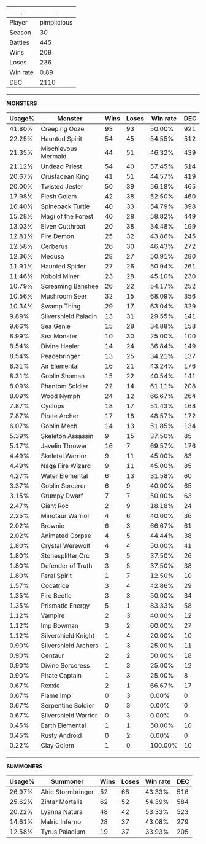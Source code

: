 .|.
|-|-
Player|pimplicious
Season|30
Battles|445
Wins|209
Loses|236
Win rate|0.89
DEC|2110

---
**MONSTERS**

Usage%|Monster|Wins|Loses|Win rate|DEC|
-|-|-|-|-|-|
41.80%|Creeping Ooze|93|93|50.00%|921|
22.25%|Haunted Spirit|54|45|54.55%|512|
21.35%|Mischievous Mermaid|44|51|46.32%|439|
21.12%|Undead Priest|54|40|57.45%|514|
20.67%|Crustacean King|41|51|44.57%|419|
20.00%|Twisted Jester|50|39|56.18%|465|
17.98%|Flesh Golem|42|38|52.50%|460|
16.40%|Spineback Turtle|40|33|54.79%|398|
15.28%|Magi of the Forest|40|28|58.82%|449|
13.03%|Elven Cutthroat|20|38|34.48%|199|
12.81%|Fire Demon|25|32|43.86%|245|
12.58%|Cerberus|26|30|46.43%|272|
12.36%|Medusa|28|27|50.91%|280|
11.91%|Haunted Spider|27|26|50.94%|261|
11.46%|Kobold Miner|23|28|45.10%|230|
10.79%|Screaming Banshee|26|22|54.17%|252|
10.56%|Mushroom Seer|32|15|68.09%|356|
10.34%|Swamp Thing|29|17|63.04%|329|
9.89%|Silvershield Paladin|13|31|29.55%|141|
9.66%|Sea Genie|15|28|34.88%|158|
8.99%|Sea Monster|10|30|25.00%|100|
8.54%|Divine Healer|14|24|36.84%|149|
8.54%|Peacebringer|13|25|34.21%|137|
8.31%|Air Elemental|16|21|43.24%|176|
8.31%|Goblin Shaman|15|22|40.54%|141|
8.09%|Phantom Soldier|22|14|61.11%|208|
8.09%|Wood Nymph|24|12|66.67%|264|
7.87%|Cyclops|18|17|51.43%|168|
7.87%|Pirate Archer|17|18|48.57%|172|
6.07%|Goblin Mech|14|13|51.85%|134|
5.39%|Skeleton Assassin|9|15|37.50%|85|
5.17%|Javelin Thrower|16|7|69.57%|176|
4.49%|Skeletal Warrior|9|11|45.00%|83|
4.49%|Naga Fire Wizard|9|11|45.00%|85|
4.27%|Water Elemental|6|13|31.58%|60|
3.37%|Goblin Sorcerer|6|9|40.00%|65|
3.15%|Grumpy Dwarf|7|7|50.00%|63|
2.47%|Giant Roc|2|9|18.18%|24|
2.25%|Minotaur Warrior|4|6|40.00%|36|
2.02%|Brownie|6|3|66.67%|61|
2.02%|Animated Corpse|4|5|44.44%|38|
1.80%|Crystal Werewolf|4|4|50.00%|41|
1.80%|Stonesplitter Orc|3|5|37.50%|26|
1.80%|Defender of Truth|3|5|37.50%|38|
1.80%|Feral Spirit|1|7|12.50%|10|
1.57%|Cocatrice|3|4|42.86%|29|
1.35%|Fire Beetle|3|3|50.00%|34|
1.35%|Prismatic Energy|5|1|83.33%|58|
1.12%|Vampire|2|3|40.00%|12|
1.12%|Imp Bowman|3|2|60.00%|27|
1.12%|Silvershield Knight|1|4|20.00%|10|
0.90%|Silvershield Archers|1|3|25.00%|11|
0.90%|Centaur|2|2|50.00%|18|
0.90%|Divine Sorceress|1|3|25.00%|12|
0.90%|Pirate Captain|1|3|25.00%|8|
0.67%|Rexxie|2|1|66.67%|17|
0.67%|Flame Imp|0|3|0.00%|0|
0.67%|Serpentine Soldier|0|3|0.00%|0|
0.67%|Silvershield Warrior|0|3|0.00%|0|
0.45%|Earth Elemental|1|1|50.00%|10|
0.45%|Rusty Android|0|2|0.00%|0|
0.22%|Clay Golem|1|0|100.00%|10|

---
**SUMMONERS**

Usage%|Summoner|Wins|Loses|Win rate|DEC|
-|-|-|-|-|-|
26.97%|Alric Stormbringer|52|68|43.33%|516|
25.62%|Zintar Mortalis|62|52|54.39%|584|
20.22%|Lyanna Natura|48|42|53.33%|523|
14.61%|Malric Inferno|28|37|43.08%|279|
12.58%|Tyrus Paladium|19|37|33.93%|205|
